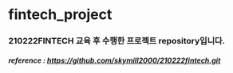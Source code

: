 # fintech_project
### 210222FINTECH 교육 후 수행한 프로젝트 repository입니다.
##### reference : https://github.com/skymill2000/210222fintech.git
